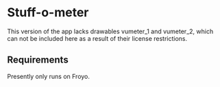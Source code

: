 Stuff-o-meter
=============

This version of the app lacks drawables vumeter_1 and vumeter_2, which can not be included here as a result of their license restrictions.

Requirements
------------

Presently only runs on Froyo.
